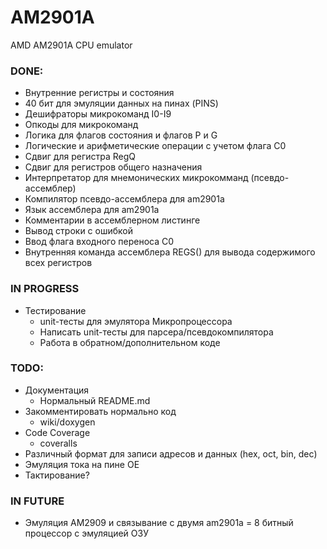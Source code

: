 # AM2901A
AMD AM2901A CPU emulator

### DONE:
- Внутренние регистры и состояния
- 40 бит для эмуляции данных на пинах (PINS)
- Дешифраторы микрокоманд I0-I9
- Опкоды для микрокоманд
- Логика для флагов состояния и флагов P и G
- Логические и арифметические операции с учетом флага C0
- Сдвиг для регистра RegQ
- Сдвиг для регистров общего назначения
- Интерпретатор для мнемонических микрокомманд (псевдо-ассемблер)
- Компилятор псевдо-ассемблера для am2901a
- Язык ассемблера для am2901a
- Комментарии в ассемблерном листинге
- Вывод строки с ошибкой
- Ввод флага входного переноса C0
- Внутренняя команда ассемблера REGS() для вывода содержимого всех регистров

### IN PROGRESS
- Тестирование
	- unit-тесты для эмулятора Микропроцессора
	- Написать unit-тесты для парсера/псевдокомпилятора
	- Работа в обратном/дополнительном коде

### TODO:
- Документация 
	- Нормальный README.md
- Закомментировать нормально код
	- wiki/doxygen
- Code Coverage
	- coveralls
- Различный формат для записи адресов и данных (hex, oct, bin, dec)
- Эмуляция тока на пине OE
- Тактирование?

### IN FUTURE
- Эмуляция AM2909 и связывание с двумя am2901a = 8 битный процессор с эмуляцией ОЗУ
